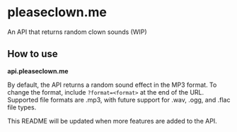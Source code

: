 # pleaseclown.me
An API that returns random clown sounds (WIP)

## How to use
**api.pleaseclown.me**

By default, the API returns a random sound effect in the MP3 format.
To change the format, include `?format=<format>` at the end of the URL. Supported file formats are .mp3, with future support for .wav, .ogg, and .flac file types.

This README will be updated when more features are added to the API.
